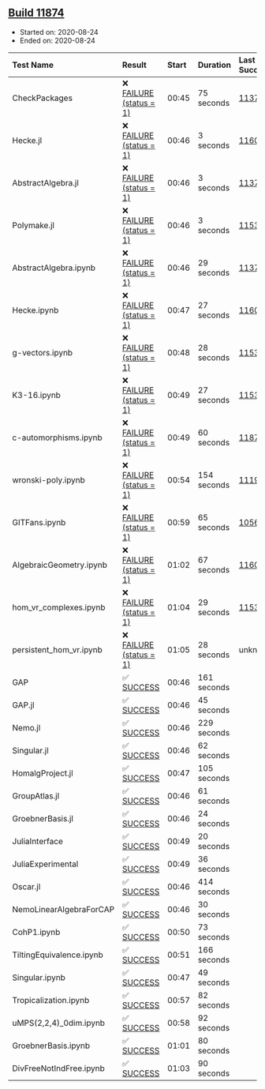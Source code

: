 ## [Build 11874](https://oscarci.mathematik.uni-kl.de/job/oscar/11874/)

* Started on: 2020-08-24
* Ended on: 2020-08-24

| Test Name    | Result | Start | Duration | Last Success | First Failure |
|:-------------|:-------|:------|:---------|:-------------|:--------------|
| CheckPackages | ❌ [FAILURE (status = 1)](https://oscarci.mathematik.uni-kl.de/job/oscar/11874/artifact/logs/build-11874/CheckPackages.log) | 00:45 | 75 seconds | [11376](https://oscarci.mathematik.uni-kl.de/job/oscar/11376/) | [11377](https://oscarci.mathematik.uni-kl.de/job/oscar/11377/) |
| Hecke.jl | ❌ [FAILURE (status = 1)](https://oscarci.mathematik.uni-kl.de/job/oscar/11874/artifact/logs/build-11874/Hecke.jl.log) | 00:46 | 3 seconds | [11602](https://oscarci.mathematik.uni-kl.de/job/oscar/11602/) | [11603](https://oscarci.mathematik.uni-kl.de/job/oscar/11603/) |
| AbstractAlgebra.jl | ❌ [FAILURE (status = 1)](https://oscarci.mathematik.uni-kl.de/job/oscar/11874/artifact/logs/build-11874/AbstractAlgebra.jl.log) | 00:46 | 3 seconds | [11376](https://oscarci.mathematik.uni-kl.de/job/oscar/11376/) | [11377](https://oscarci.mathematik.uni-kl.de/job/oscar/11377/) |
| Polymake.jl | ❌ [FAILURE (status = 1)](https://oscarci.mathematik.uni-kl.de/job/oscar/11874/artifact/logs/build-11874/Polymake.jl.log) | 00:46 | 3 seconds | [11532](https://oscarci.mathematik.uni-kl.de/job/oscar/11532/) | [11533](https://oscarci.mathematik.uni-kl.de/job/oscar/11533/) |
| AbstractAlgebra.ipynb | ❌ [FAILURE (status = 1)](https://oscarci.mathematik.uni-kl.de/job/oscar/11874/artifact/logs/build-11874/AbstractAlgebra.ipynb.log) | 00:46 | 29 seconds | [11376](https://oscarci.mathematik.uni-kl.de/job/oscar/11376/) | [11377](https://oscarci.mathematik.uni-kl.de/job/oscar/11377/) |
| Hecke.ipynb | ❌ [FAILURE (status = 1)](https://oscarci.mathematik.uni-kl.de/job/oscar/11874/artifact/logs/build-11874/Hecke.ipynb.log) | 00:47 | 27 seconds | [11602](https://oscarci.mathematik.uni-kl.de/job/oscar/11602/) | [11603](https://oscarci.mathematik.uni-kl.de/job/oscar/11603/) |
| g-vectors.ipynb | ❌ [FAILURE (status = 1)](https://oscarci.mathematik.uni-kl.de/job/oscar/11874/artifact/logs/build-11874/g-vectors.ipynb.log) | 00:48 | 28 seconds | [11532](https://oscarci.mathematik.uni-kl.de/job/oscar/11532/) | [11533](https://oscarci.mathematik.uni-kl.de/job/oscar/11533/) |
| K3-16.ipynb | ❌ [FAILURE (status = 1)](https://oscarci.mathematik.uni-kl.de/job/oscar/11874/artifact/logs/build-11874/K3-16.ipynb.log) | 00:49 | 27 seconds | [11532](https://oscarci.mathematik.uni-kl.de/job/oscar/11532/) | [11533](https://oscarci.mathematik.uni-kl.de/job/oscar/11533/) |
| c-automorphisms.ipynb | ❌ [FAILURE (status = 1)](https://oscarci.mathematik.uni-kl.de/job/oscar/11874/artifact/logs/build-11874/c-automorphisms.ipynb.log) | 00:49 | 60 seconds | [11873](https://oscarci.mathematik.uni-kl.de/job/oscar/11873/) | [11874](https://oscarci.mathematik.uni-kl.de/job/oscar/11874/) |
| wronski-poly.ipynb | ❌ [FAILURE (status = 1)](https://oscarci.mathematik.uni-kl.de/job/oscar/11874/artifact/logs/build-11874/wronski-poly.ipynb.log) | 00:54 | 154 seconds | [11192](https://oscarci.mathematik.uni-kl.de/job/oscar/11192/) | [11193](https://oscarci.mathematik.uni-kl.de/job/oscar/11193/) |
| GITFans.ipynb | ❌ [FAILURE (status = 1)](https://oscarci.mathematik.uni-kl.de/job/oscar/11874/artifact/logs/build-11874/GITFans.ipynb.log) | 00:59 | 65 seconds | [10566](https://oscarci.mathematik.uni-kl.de/job/oscar/10566/) | [10567](https://oscarci.mathematik.uni-kl.de/job/oscar/10567/) |
| AlgebraicGeometry.ipynb | ❌ [FAILURE (status = 1)](https://oscarci.mathematik.uni-kl.de/job/oscar/11874/artifact/logs/build-11874/AlgebraicGeometry.ipynb.log) | 01:02 | 67 seconds | [11602](https://oscarci.mathematik.uni-kl.de/job/oscar/11602/) | [11603](https://oscarci.mathematik.uni-kl.de/job/oscar/11603/) |
| hom_vr_complexes.ipynb | ❌ [FAILURE (status = 1)](https://oscarci.mathematik.uni-kl.de/job/oscar/11874/artifact/logs/build-11874/hom_vr_complexes.ipynb.log) | 01:04 | 29 seconds | [11532](https://oscarci.mathematik.uni-kl.de/job/oscar/11532/) | [11533](https://oscarci.mathematik.uni-kl.de/job/oscar/11533/) |
| persistent_hom_vr.ipynb | ❌ [FAILURE (status = 1)](https://oscarci.mathematik.uni-kl.de/job/oscar/11874/artifact/logs/build-11874/persistent_hom_vr.ipynb.log) | 01:05 | 28 seconds | unknown | unknown |
| GAP | ✅ [SUCCESS](https://oscarci.mathematik.uni-kl.de/job/oscar/11874/artifact/logs/build-11874/GAP.log) | 00:46 | 161 seconds |  |  |
| GAP.jl | ✅ [SUCCESS](https://oscarci.mathematik.uni-kl.de/job/oscar/11874/artifact/logs/build-11874/GAP.jl.log) | 00:46 | 45 seconds |  |  |
| Nemo.jl | ✅ [SUCCESS](https://oscarci.mathematik.uni-kl.de/job/oscar/11874/artifact/logs/build-11874/Nemo.jl.log) | 00:46 | 229 seconds |  |  |
| Singular.jl | ✅ [SUCCESS](https://oscarci.mathematik.uni-kl.de/job/oscar/11874/artifact/logs/build-11874/Singular.jl.log) | 00:46 | 62 seconds |  |  |
| HomalgProject.jl | ✅ [SUCCESS](https://oscarci.mathematik.uni-kl.de/job/oscar/11874/artifact/logs/build-11874/HomalgProject.jl.log) | 00:47 | 105 seconds |  |  |
| GroupAtlas.jl | ✅ [SUCCESS](https://oscarci.mathematik.uni-kl.de/job/oscar/11874/artifact/logs/build-11874/GroupAtlas.jl.log) | 00:46 | 61 seconds |  |  |
| GroebnerBasis.jl | ✅ [SUCCESS](https://oscarci.mathematik.uni-kl.de/job/oscar/11874/artifact/logs/build-11874/GroebnerBasis.jl.log) | 00:46 | 24 seconds |  |  |
| JuliaInterface | ✅ [SUCCESS](https://oscarci.mathematik.uni-kl.de/job/oscar/11874/artifact/logs/build-11874/JuliaInterface.log) | 00:49 | 20 seconds |  |  |
| JuliaExperimental | ✅ [SUCCESS](https://oscarci.mathematik.uni-kl.de/job/oscar/11874/artifact/logs/build-11874/JuliaExperimental.log) | 00:49 | 36 seconds |  |  |
| Oscar.jl | ✅ [SUCCESS](https://oscarci.mathematik.uni-kl.de/job/oscar/11874/artifact/logs/build-11874/Oscar.jl.log) | 00:46 | 414 seconds |  |  |
| NemoLinearAlgebraForCAP | ✅ [SUCCESS](https://oscarci.mathematik.uni-kl.de/job/oscar/11874/artifact/logs/build-11874/NemoLinearAlgebraForCAP.log) | 00:46 | 30 seconds |  |  |
| CohP1.ipynb | ✅ [SUCCESS](https://oscarci.mathematik.uni-kl.de/job/oscar/11874/artifact/logs/build-11874/CohP1.ipynb.log) | 00:50 | 73 seconds |  |  |
| TiltingEquivalence.ipynb | ✅ [SUCCESS](https://oscarci.mathematik.uni-kl.de/job/oscar/11874/artifact/logs/build-11874/TiltingEquivalence.ipynb.log) | 00:51 | 166 seconds |  |  |
| Singular.ipynb | ✅ [SUCCESS](https://oscarci.mathematik.uni-kl.de/job/oscar/11874/artifact/logs/build-11874/Singular.ipynb.log) | 00:47 | 49 seconds |  |  |
| Tropicalization.ipynb | ✅ [SUCCESS](https://oscarci.mathematik.uni-kl.de/job/oscar/11874/artifact/logs/build-11874/Tropicalization.ipynb.log) | 00:57 | 82 seconds |  |  |
| uMPS(2,2,4)_0dim.ipynb | ✅ [SUCCESS](https://oscarci.mathematik.uni-kl.de/job/oscar/11874/artifact/logs/build-11874/uMPS-2-2-4-_0dim.ipynb.log) | 00:58 | 92 seconds |  |  |
| GroebnerBasis.ipynb | ✅ [SUCCESS](https://oscarci.mathematik.uni-kl.de/job/oscar/11874/artifact/logs/build-11874/GroebnerBasis.ipynb.log) | 01:01 | 80 seconds |  |  |
| DivFreeNotIndFree.ipynb | ✅ [SUCCESS](https://oscarci.mathematik.uni-kl.de/job/oscar/11874/artifact/logs/build-11874/DivFreeNotIndFree.ipynb.log) | 01:03 | 90 seconds |  |  |
